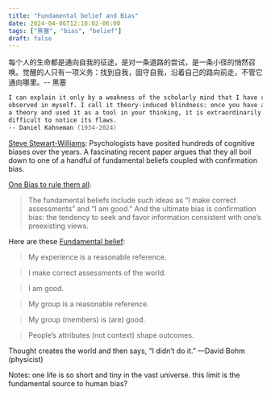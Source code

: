 ```yaml
---
title: "Fundamental belief and Bias"
date: 2024-04-06T12:18:02-06:00
tags: ["黑塞", "bias", "belief"]
draft: false
---
```


每个人的生命都是通向自我的征途，是对一条道路的尝试，是一条小径的悄然召唤。觉醒的人只有一项义务：找到自我，固守自我，沿着自己的路向前走，不管它通向哪里。-- 黑塞

```zsh
I can explain it only by a weakness of the scholarly mind that I have often 
observed in myself. I call it theory-induced blindness: once you have accepted 
a theory and used it as a tool in your thinking, it is extraordinarily 
difficult to notice its flaws.
-- Daniel Kahneman (1934-2024)
```

[Steve Stewart-Williams](https://twitter.com/SteveStuWill/status/1776603981059326084): Psychologists have posited hundreds of cognitive biases over the years. A fascinating recent paper argues that they all boil down to one of a handful of fundamental beliefs coupled with confirmation bias.

[One Bias to rule them all](https://www.stevestewartwilliams.com/p/one-bias-to-rule-them-all):

> The fundamental beliefs include such ideas as “I make correct assessments” and “I am good.” And the ultimate bias is confirmation bias: the tendency to seek and favor information consistent with one’s preexisting views.

Here are these [Fundamental belief](https://journals.sagepub.com/doi/10.1177/17456916221148147):

> My experience is a reasonable reference.

> I make correct assessments of the world.

> I am good.

> My group is a reasonable reference.

> My group (members) is (are) good.

> People’s attributes (not context) shape outcomes.

Thought creates the world and then says, “I didn’t do it.” —David Bohm (physicist)

Notes: one life is so short and tiny in the vast universe. this limit is the fundamental source to human bias?

